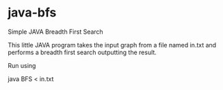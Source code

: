 # java-bfs
Simple JAVA Breadth First Search

This little JAVA program takes the input graph from a file named 
in.txt and performs a breadth first search outputting the result.

Run using

java BFS < in.txt
